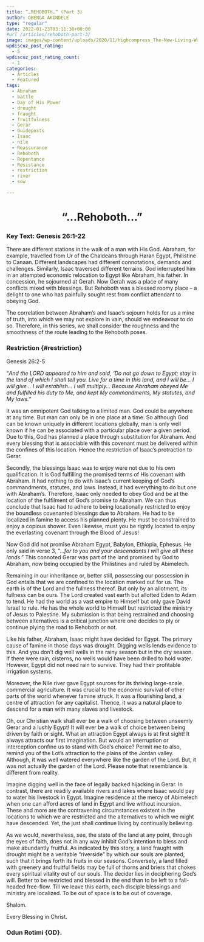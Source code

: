 ```yaml
---
title: “…REHOBOTH…” (Part 3)
author: GBENGA AKINDELE
type: "regular"
date: 2022-01-23T03:11:38+00:00
#url /articles/rehoboth-part-3/
image: images/wp-content/uploads/2020/11/highcompress_The-New-Living-Way-Community-Website-Blog-Image-Template-500-x-500-27.jpg
wpdiscuz_post_rating:
  - 5
wpdiscuz_post_rating_count:
  - 1
categories:
  - Articles
  - Featured
tags:
  - Abraham
  - battle
  - Day of His Power
  - drought
  - fraught
  - fruitfulness
  - Gerar
  - Guideposts
  - Isaac
  - nile
  - Reassurance
  - Rehoboth
  - Repentance
  - Resistance
  - restriction
  - river
  - sow

---
```

<h1 id="rehoboth" style="text-align: center;">
  <strong>&#8220;&#8230;Rehoboth&#8230;&#8221;</strong>
</h1>

### **Key Text**: **Genesis 26:1-22**

There are different stations in the walk of a man with His God. Abraham, for example, travelled from Ur of the Chaldeans through Haran Egypt, Philistine to Canaan. Different landscapes had different connotations, demands and challenges. Similarly, Isaac traversed different terrains. God interrupted him in an attempted economic relocation to Egypt like Abraham, his father. In concession, he sojourned at Gerah. Now Gerah was a place of many conflicts mixed with blessings. But Rehoboth was a blessed roomy place – a delight to one who has painfully sought rest from conflict attendant to obeying God.

The correlation between Abraham’s and Isaac’s sojourn holds for us a mine of truth, into which we may not explore in vain, should we endeavour to do so. Therefore, in this series, we shall consider the roughness and the smoothness of the route leading to the Rehoboth poses.

### Restriction {#restriction}

<div id="2c99dace2c7bf143" class="tab">
  <div class="tab__links">
    <a class="NETBibleTagged">Genesis 26:2-5</a>
  </div>
  
  <div id="f52b57e4c1e7f54c" class="tab__content active">
    <p>
      “<em>And the LORD appeared to him and said, ‘Do not go down to Egypt; stay in the land of which I shall tell you. Live for a time in this land, and I will be… I will give… I will establish… I will multiply… Because Abraham obeyed Me and fulfilled his duty to Me, and kept My commandments, My statutes, and My laws.</em>”
    </p>
  </div>
</div>

It was an omnipotent God talking to a limited man. God could be anywhere at any time. But man can only be in one place at a time. So although God can be known uniquely in different locations globally, man is only well known if he can be associated with a particular place over a given period. Due to this, God has planned a place through substitution for Abraham. And every blessing that is associable with this covenant must be delivered within the confines of this location. Hence the restriction of Isaac’s protraction to Gerar.

Secondly, the blessings Isaac was to enjoy were not due to his own qualification. It is God fulfilling the promised terms of His covenant with Abraham. It had nothing to do with Isaac’s current keeping of God’s commandments, statutes, and laws. Instead, it had everything to do but one with Abraham’s. Therefore, Isaac only needed to obey God and be at the location of the fulfilment of God’s promise to Abraham. We can thus conclude that Isaac had to adhere to being locationally restricted to enjoy the boundless covenanted blessings due to Abraham. He had to be localized in famine to access his planned plenty. He must be constrained to enjoy a copious shower. Even likewise, must you be rightly located to enjoy the everlasting covenant through the Blood of Jesus!

Now God did not promise Abraham Egypt, Babylon, Ethiopia, Ephesus. He only said in verse 3, “…_for to you and your descendants I will give all these lands_.” This connoted Gerar was part of the land promised by God to Abraham, now being occupied by the Philistines and ruled by Abimelech.

Remaining in our inheritance or, better still, possessing our possession in God entails that we are confined to the location marked out for us. The earth is of the Lord and the fullness thereof. But only by an allotment, its fullness can be ours. The Lord created vast earth but allotted Eden to Adam to tend. He had the world as a vast empire to Himself but only gave David Israel to rule. He has the whole world to Himself but restricted the ministry of Jesus to Palestine. My submission is that being restrained and choosing between alternatives is a critical junction where one decides to ply or continue plying the road to Rehoboth or not.

Like his father, Abraham, Isaac might have decided for Egypt. The primary cause of famine in those days was drought. Digging wells lends evidence to this. And you don&#8217;t dig well wells in the rainy season but in the dry season. If there were rain, cisterns, no wells would have been drilled to hold water. However, Egypt did not need rain to survive. They had their profitable irrigation systems.

Moreover, the Nile river gave Egypt sources for its thriving large-scale commercial agriculture. It was crucial to the economic survival of other parts of the world whenever famine struck. It was a flourishing land, a centre of attraction for any capitalist. Thence, it was a natural place to descend for a man with many slaves and livestock.

Oh, our Christian walk shall ever be a walk of choosing between unseemly Gerar and a lushly Egypt! It will ever be a walk of choice between being driven by faith or sight. What an attraction Egypt always is at first sight! It always attracts our first imagination. But would an interruption or interception confine us to stand with God’s choice? Permit me to also, remind you of the Lot&#8217;s attraction to the plains of the Jordan valley. Although, it was well watered everywhere like the garden of the Lord. But, it was not actually the garden of the Lord. Please note that resemblance is different from reality.

Imagine digging well in the face of legally backed hijacking in Gerar. In contrast, there are readily available rivers and lakes where Isaac would pay to water his livestock in Egypt. Imagine residence at the mercy of Abimelech when one can afford acres of land in Egypt and live without incursion. These and more are the contravening circumstances existent in the locations to which we are restricted and the alternatives to which we might have descended. Yet, the just shall continue living by continually believing.

As we would, nevertheless, see, the state of the land at any point, through the eyes of faith, does not in any way inhibit God’s intention to bless and make abundantly fruitful. As indicated by this story, a land fraught with drought might be a veritable “riverside” by which our souls are planted, such that it brings forth its fruits in our seasons. Conversely, a land filled with greenery and fruitful fields may be full of thorns and briers that chokes every spiritual vitality out of our souls. The decider lies in deciphering God’s will. Better to be restricted and blessed in the end than to be left to a fall-headed free-flow. Till we leave this earth, each disciple blessings and ministry are localized. To be out of space is to be out of coverage.

Shalom.

Every Blessing in Christ.

### **Odun Rotimi {OD}.**